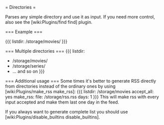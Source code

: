 = Directories =

Parses any simple directory and use it as input. If you need more control, also see the [wiki:Plugins/find find] plugin.

=== Example ===

{{{
listdir: /storage/movies/
}}}

=== Multiple directories ===
{{{
listdir:
  - /storage/movies/
  - /storage/series/
  - ... and so on
}}}

=== Additional usage ===
Some times it's better to generate RSS directly from directories instead of the ordinary ones by using [wiki:Plugins/make_rss make_rss]:
{{{
 listdir: /storage/movies
 accept_all: yes
 make_rss:
   file: /storage/rss.rss
   days: 1
}}}
This will make rss with every input accepted and make them last one day in the feed.

If you always want to generate complete list you should use [wiki:Plugins/disable_builtins disable_builtins].